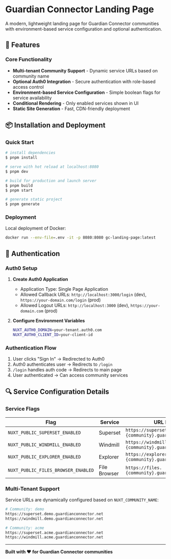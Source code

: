 # Guardian Connector Landing Page

A modern, lightweight landing page for Guardian Connector communities with environment-based service configuration and optional authentication.

## 🚀 Features

### Core Functionality
- **Multi-tenant Community Support** - Dynamic service URLs based on community name
- **Optional Auth0 Integration** - Secure authentication with role-based access control
- **Environment-based Service Configuration** - Simple boolean flags for service availability
- **Conditional Rendering** - Only enabled services shown in UI
- **Static Site Generation** - Fast, CDN-friendly deployment

## 📦 Installation and Deployment

### Quick Start

```bash
# install dependencies
$ pnpm install

# serve with hot reload at localhost:8080
$ pnpm dev

# build for production and launch server
$ pnpm build
$ pnpm start

# generate static project
$ pnpm generate
```

### Deployment

Local deployment of Docker:

```sh
docker run --env-file=.env -it -p 8080:8080 gc-landing-page:latest
```

## 🔐 Authentication

### Auth0 Setup

1. **Create Auth0 Application**
   - Application Type: Single Page Application
   - Allowed Callback URLs: `http://localhost:3000/login` (dev), `https://your-domain.com/login` (prod)
   - Allowed Logout URLs: `http://localhost:3000` (dev), `https://your-domain.com` (prod)

2. **Configure Environment Variables**
   ```bash
   NUXT_AUTH0_DOMAIN=your-tenant.auth0.com
   NUXT_AUTH0_CLIENT_ID=your-client-id
   ```

### Authentication Flow

1. User clicks "Sign In" → Redirected to Auth0
2. Auth0 authenticates user → Redirects to `/login`
3. `/login` handles auth code → Redirects to main page
4. User authenticated → Can access community services


## 🔍 Service Configuration Details

### Service Flags

| Flag | Service | URL Pattern |
|------|---------|-------------|
| `NUXT_PUBLIC_SUPERSET_ENABLED` | Superset | `https://superset.{community}.guardianconnector.net` |
| `NUXT_PUBLIC_WINDMILL_ENABLED` | Windmill | `https://windmill.{community}.guardianconnector.net` |
| `NUXT_PUBLIC_EXPLORER_ENABLED` | Explorer | `https://explorer.{community}.guardianconnector.net` |
| `NUXT_PUBLIC_FILES_BROWSER_ENABLED` | File Browser | `https://files.{community}.guardianconnector.net` |

### Multi-Tenant Support

Service URLs are dynamically configured based on `NUXT_COMMUNITY_NAME`:

```bash
# Community: demo
https://superset.demo.guardianconnector.net
https://windmill.demo.guardianconnector.net

# Community: acme
https://superset.acme.guardianconnector.net
https://windmill.acme.guardianconnector.net
```

---

**Built with ❤️ for Guardian Connector communities**
